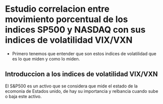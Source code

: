 # Estudio correlacion entre movimiento porcentual de los indices SP500 y NASDAQ con sus indices de volatilidad VIX/VXN

- Primero tenemos que entender que son estos indices de volatilidad que es lo que miden y como lo miden.
## Introduccion a los indices de volatilidad VIX/VXN

El S&P500 es un activo que se considera que mide el estado de la ecomonia de Estados unido, de hay su importancia y relbancia cuando sube o baja este activo.
